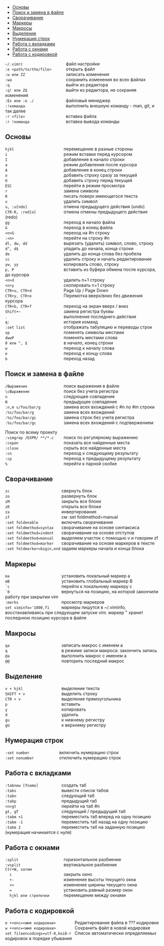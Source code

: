 
- [Основы](#osnovi)               
- [Поиск и замена в файле](#poisk)
- [Сворачивание](#svernut)
- [Маркеры](#mark)
- [Макросы](#mac)
- [Выделение](#select)
- [Нумерация строк](#nu)
- [Работа с вкладками](#tab)
- [Работа с окнами](#window)
- [Работа с кодировкой](#coder)

`~/.vimrc                   ` файл настройки    
`:e <path/to/the/file>      ` открыть файл    
`:w или ZZ                  ` записать изменения     
`:wa                        ` сохранить изменения во всех файлах    
`:q                         ` выйти из редактора    
`:q! или ZQ                 ` выйти из редактора, не сохраняя изменения    
`:Ex или :e ./              ` файловый менеджер    
`:!команда                  ` выполнить внешную команду - man, git, и так далее    
`:r <file>                  ` вставка файла    
`:r !команда                ` вставка вывода команды    

## <a id="osnovi">Основы</a>

` hjkl                       `  перемещение в разные стороны    
` i                          ` режим вставки перед курсором    
` I                          `  добавление в начало строки   
` a                          `  режим добавления после курсора    
` A                          `  добавление в конец строки    
` o                          `  добавить строку сразу за текущей      
` O                          `  добавить строку перед текущей  
` ESC                        `  перейти в режим просмотра    
` r                          `  замена символа    
` R                          `  писать поверх имеющегося текста    
` x                          `  удалить символ    
` u, :u[ndo]                 `  отмена предыдущего действия (undo)    
` CTR-R, :red[o]             `  отмена отмены предыдущего действия (redo)    
` gg                         `  переход в начало файла    
` G                          `  переход в конец файла    
` <n>G                       `  переход на #n строку    
` :<n>                       `  перейти на строку #n    
` dl, dw, dd                 `  вырезать (удалить) символ, слово, строку       
` d^, d$                     `  уладить до начала, конца строки    
` de                         `  удалить до конца слова без пробела        
` cc                         `  удалить строку и начать редактирование        
` yw, yy                     `  копировать слово, строку    
` p, P                       `  вставить из буфера обмена после курсора, до курсора    
` <n>d                       `  удалить n+1 строку    
` <n>y                       `  скопировать n+1 строку    
` CTR+u, CTR+d               `  Page Up / Page Down    
` CTR+y, CTR+e               `  Перемотка вверх/вниз без движения курсора   
` CTR+b, CTR+f               `  переход на экран вверх / вниз             
` Shift+~                    `  замена регистра буквы    
` .                          `  выполнение последнего действия    
` q:                         `  история команд      
` :set list                  `  отображать табуляцию и переводы строк    
` xp                         `  поменять символы местами    
` dwwP                       `  поменять местами слова    
` 0 или ^, $                 `  в начало, конец строки    
` w                          `  переход к началу слова    
` e                          `  переход к концу слова    
` b                          `  переход назад    

## <a id="poisk">Поиск и замена в файле</a>

` /Выражение                 `  поиск выражения в файле    
` \cВыражение                `  поиск без учета регистра    
` n                          `  следующее совпадение    
` N                          `  предыдущее совпадение    
` :n,m s/foo/bar/g           `  замена всех вхождений с #n по #m строки     
` :%s/foo/bar/g              `  замена всех вхождений    
` :%s/foo/bar/gi             `  замена строк без учета регистра    
` :%s/foo/bar/gс             ` замена всех вхождений с подтвержением    

Поиск по всему проекту    
` :vimgrep /EXPR/ **/*.c     `  поиск по регулярному выражению   
` :copen                     `  показать все найденные места    
` :close                     `  скрыть все найденные места    
` :cn                        `  переход к следующему результату    
` :cp                        `  переход к предыдущему результату    
` %                          `  перейти к парной скобке    

## <a id="svernut">Сворачивание</a>
` zc                        `  свернуть блок     
` zo                        `  развернуть блок     
` zM                        `  закрыть все блоки    
` zR                        `  открыть все блоки    
` za                        `  инвертирование    
` zf                        `  см :set foldmethod=manual    
` :set foldenable           `  включить свoрачивание    
` :set foldmethod=syntax    `  сворачивание на основе синтаксиса    
` :set foldmethod=indent    `  сворачивание на основе отступов    
` :set foldmethod=manual    `  выделяем участок с помощью v и говорим zf     
` :set foldmethod=marker    `  сворачивание на основе маркеров в тексте    
` :set foldmarker=bigin,end `  задаем маркеры начала и конца блока    

## <a id="mark">Маркеры</a>
` ma                        `  установить локальный маркер a    
` mB                        `  установить глобальный маркер B    
``` `c                        ```  перейти к локальному маркеру c    
``` `0                        ```  вернуться на позицию, на которой закончили работу при закрытии vim    
` :marks                    `  просмотр маркеров    
` set viminfo='1000,f1      `  маркеры пишутся в ~/.viminfo, восстанавливаясь при следующем запуске vim. маркер " хранит  последнюю позицию курсора в файле
                       
 ## <a id="mac">Макросы</a>
` qa                        `  записать макрос с именем a    
` q                         `  в режиме записи макроса: закончить запись    
` @a                        `  выполнить макрос с именем a    
` @@                        `  повторить последний макрос    

 ## <a id="select">Выделение</a>
` v + hjkl                  `  выделение текста    
` SHIFT + v                 `  выделить строку    
` CTR + v                   `  выделение прямоугольника    
` p                         `  вставить    
` y                         `  копировать    
` d                         `  удалить    
` gu                        `  к нижнему регистру    
` gU                        `  к верхнему регистру

## <a id="nu">Нумерация строк</a>

` :set number              `  включить нумерацию строк    
` :set nonumber            `  отключить нумерацию строк    

## <a id="tab">Работа с вкладками</a>
` :tabnew [fname]           `  создать таб    
` :tabs                     `  вывести список табов    
` :tabn                     `  следующий таб    
` :tabp                     `  предыдущий таб    
` <n>gt                     `  перейти на таб #n    
` gt, gT                    `  следующий / предыдущий таб    
` :tabm +1                  `  переместить таб вперед на одну позицию    
` :tabm -1                  `  переместить таб назад на одну позицию    
` :tabm 2                   `  переместить таб на заданную позицию  (нумерация начинается с нуля)         
                          

## <a id="window">Работа с окнами</a>
` :split                     `  горизонтальное разбиение     
` :vsplit                    `  вертикальное разбиение    
` Ctr+W, затем               `    
`   с                        `  закрыть окно    
`   +-                       `  изменение высоты текущего окна    
`   <>                       `  изменение ширины текущего окна    
`   =                        `  установить равный размер окон    
`   hjkl или стрелочки       `  перемещение между окнами    

## <a id="coder">Работа с кодировкой</a>
` e ++enc=<имя кодировки>         `  Редактирование файла в ??? кодировке    
` w ++enc=<имя кодировки>         `  Сохранить файл в новой кодировке    
` set fileencodings=utf-8,koi8-r  `  Список автоматически определяемых кодировок в порядке убывания    
